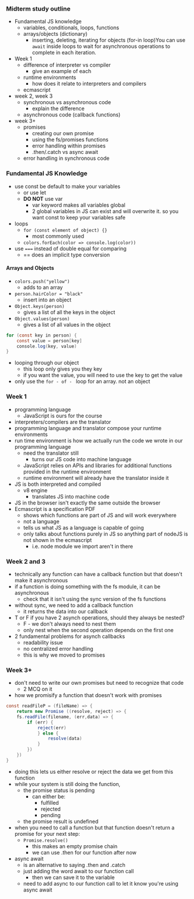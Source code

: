 ### Midterm study outline
- Fundamental JS knowledge
	- variables, conditionals, loops, functions 
	- arrays/objects (dictionary)
		- inserting, deleting, iterating for objects (for-in loop)You can use `await` inside loops to wait for asynchronous operations to complete in each iteration.
- Week 1 
	- difference of interpreter vs compiler
		- give an example of each
	- runtime environments 
		- how does it relate to interpreters and compilers 
	- ecmascript
- week 2, week 3
	- synchronous vs asynchronous code
		- explain the difference
	- asynchronous code (callback functions)
- week 3+
	- promises 
		- creating our own promise
		- using the fs/promises functions
		- error handling within promises
		- .then/.catch vs async await
	- error handling in synchronous code


### Fundamental JS Knowledge
- use const be default to make your variables 
	- or use let
	- **DO NOT** use var
		- var keyword makes all variables global 
		- 2 global variables in JS can exist and will overwrite it. so you want const to keep your variables safe 
- loops
	- `for (const element of object) {}`
		- most commonly used
	- `colors.forEach(color => console.log(color))`
- use `===` instead of double equal for comparing
	- == does an implicit type conversion 

#### Arrays and Objects
- `colors.push("yellow")`
	- adds to an array
- `person.hairColor = "black"`
	- insert into an object 
- `Object.keys(person)`
	- gives a list of all the keys in the object
- `Object.values(person)`
	- gives a list of all values in the object
```java
for (const key in person) {
	const value = person[key]
	console.log(key, value)
}
```
- looping through our object 
	- this loop only gives you they key
	- if you want the value, you will need to use the key to get the value 
- only use the `for - of - ` loop for an array. not an object

### Week 1
- programming language
	- JavaScript is ours for the course
- interpreters/compilers are the translator
- programming language and translator compose your runtime environments
- run time environment is how we actually run the code we wrote in our programming language 
	- need the translator still
		- turns our JS code into machine language
	- JavaScript relies on APIs and libraries for additional functions provided in the runtime environment
	- runtime environment will already have the translator inside it
- JS is both interpreted and compiled 
	- v8 engine
		- translates JS into machine code
- JS in the browser isn't exactly the same outside the browser
- Ecmascript is a specification PDF
	- shows which functions are part of JS and will work everywhere
	- not a language
	- tells us what JS as a language is capable of going 
	- only talks about functions purely in JS so anything part of nodeJS is not shown in the ecmascript
		- i.e. node module we import aren't in there

### Week 2 and 3
- technically any function can have a callback function but that doesn't make it asynchronous 
- if a function is doing something with the fs module, it can be asynchronous 
	- check that it isn't using the sync version of the fs functions 
- without sync, we need to add a callback function
	- it returns the data into our callback 
- T or F if you have 2 asynch operations, should they always be nested?
	- F - we don't always need to nest them
	- only nest when the second operation depends on the first one 
- 2 fundamental problems for asynch callbacks
	- readability issue
	- no centralized error handling 
	- this is why we moved to promises

### Week 3+
- don't need to write our own promises but need to recognize that code
	- 2 MCQ on it 
- how we promisify a function that doesn't work with promises
```java
const readFileP = (fileName) => {
	return new Promise ((resolve, reject) => {
	fs.readFile(filename, (err,data) => {
		if (err) {
			reject(err)
			} else {
				resolve(data)
			}
		})
	})
}
```
- doing this lets us either resolve or reject the data we get from this function
- while your system is still doing the function, 
	- the promise status is pending
		- can either be:
			- fulfilled
			- rejected
			- pending 
	- the promise result is undefined
- when you need to call a function but that function doesn't return a promise for your next step:
	- `Promise.resolve()`
		- this makes an empty promise chain
		- we can use .then for our function after now 
- async await
	- is an alternative to saying .then and .catch
	- just adding the word await to our function call
		- then we can save it to the variable
	- need to add async to our function call to let it know you're using async await 

